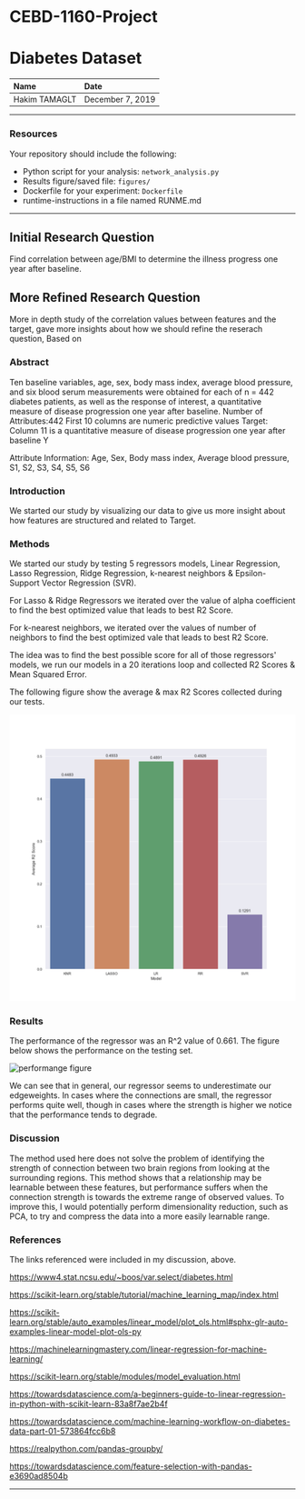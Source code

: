 # CEBD-1160-Project

# Diabetes Dataset

| Name | Date |
|:-------|:---------------|
|Hakim TAMAGLT|December 7, 2019|

-----

### Resources
Your repository should include the following:

- Python script for your analysis: `network_analysis.py`
- Results figure/saved file:  `figures/`
- Dockerfile for your experiment: `Dockerfile`
- runtime-instructions in a file named RUNME.md

-----

## Initial Research Question

Find correlation between age/BMI to determine the illness progress one year after baseline.

## More Refined Research Question

More in depth study of the correlation values between features and the target, gave more insights about how we should refine the reserach question, Based on 

### Abstract

Ten baseline variables, age, sex, body mass index, average blood pressure, and six blood serum measurements were obtained for each of n = 442 diabetes patients, as well as the response of interest, a quantitative measure of disease progression one year after baseline.
Number of Attributes:442
First 10 columns are numeric predictive values
Target:	Column 11 is a quantitative measure of disease progression one year after baseline Y

Attribute Information:
Age, Sex, Body mass index, Average blood pressure, S1, S2, S3, S4, S5, S6

### Introduction

We started our study by visualizing our data to give us more insight about how features are structured and related to Target.

### Methods

We started our study by testing 5 regressors models, Linear Regression, Lasso Regression, Ridge Regression,  k-nearest neighbors & Epsilon-Support Vector Regression (SVR).

For Lasso & Ridge Regressors we iterated over the value of alpha coefficient to find the best optimized value that leads to best R2 Score.

For k-nearest neighbors, we iterated over the values of number of neighbors to find the best optimized vale that leads to best R2 Score.

The idea was to find the best possible score for all of those regressors' models, we run our models in a 20 iterations loop and collected R2 Scores & Mean Squared Error.

The following figure show the average & max R2 Scores collected during our tests.

![Average R2 Score](./plots/diabetes_data_average_r2_score_per_model.png)



### Results

The performance of the regressor was an R^2 value of 0.661. The figure below shows the performance on the testing set.

![performange figure](./figures/performance.png)

We can see that in general, our regressor seems to underestimate our edgeweights. In cases where the connections are small, the regressor performs quite well, though in cases where the strength is higher we notice that the
performance tends to degrade.

### Discussion

The method used here does not solve the problem of identifying the strength of connection between two brain regions from looking at the surrounding regions. This method shows that a relationship may be learnable between these features, but performance suffers when the connection strength is towards the extreme range of observed values. To improve this, I would potentially perform dimensionality reduction, such as PCA, to try and compress the data into a more easily learnable range.

### References
The links referenced were included in my discussion, above.

https://www4.stat.ncsu.edu/~boos/var.select/diabetes.html

https://scikit-learn.org/stable/tutorial/machine_learning_map/index.html

https://scikit-learn.org/stable/auto_examples/linear_model/plot_ols.html#sphx-glr-auto-examples-linear-model-plot-ols-py

https://machinelearningmastery.com/linear-regression-for-machine-learning/

https://scikit-learn.org/stable/modules/model_evaluation.html

https://towardsdatascience.com/a-beginners-guide-to-linear-regression-in-python-with-scikit-learn-83a8f7ae2b4f

https://towardsdatascience.com/machine-learning-workflow-on-diabetes-data-part-01-573864fcc6b8

https://realpython.com/pandas-groupby/

https://towardsdatascience.com/feature-selection-with-pandas-e3690ad8504b

-------
